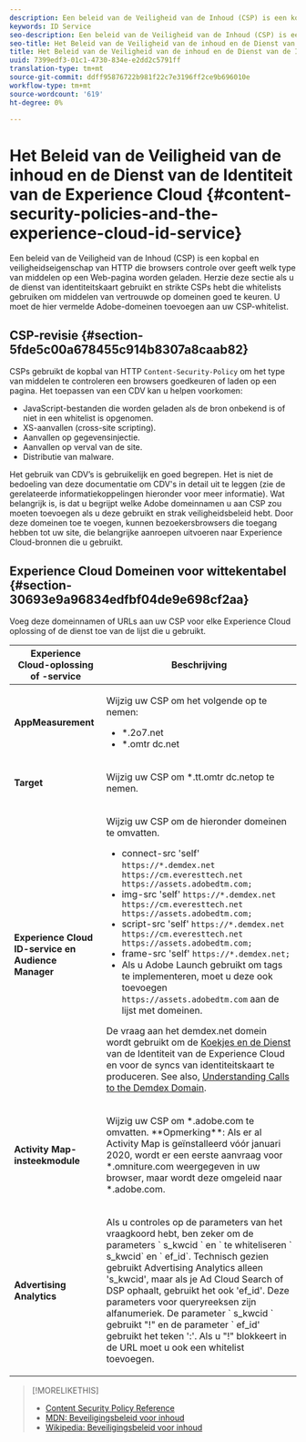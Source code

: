 ```yaml
---
description: Een beleid van de Veiligheid van de Inhoud (CSP) is een kopbal en veiligheidseigenschap van HTTP die browsers controle over geeft welk type van middelen op een Web-pagina worden geladen. Herzie deze sectie als u de dienst van identiteitskaart gebruikt en strikte CSPs hebt die whitelists gebruiken om middelen van vertrouwde op domeinen goed te keuren. U moet de hier vermelde Adobe-domeinen toevoegen aan uw CSP-whitelist.
keywords: ID Service
seo-description: Een beleid van de Veiligheid van de Inhoud (CSP) is een kopbal en veiligheidseigenschap van HTTP die browsers controle over geeft welk type van middelen op een Web-pagina worden geladen. Herzie deze sectie als u de dienst van identiteitskaart gebruikt en strikte CSPs hebt die whitelists gebruiken om middelen van vertrouwde op domeinen goed te keuren. U moet de hier vermelde Adobe-domeinen toevoegen aan uw CSP-whitelist.
seo-title: Het Beleid van de Veiligheid van de inhoud en de Dienst van de Identiteit van de Experience Cloud
title: Het Beleid van de Veiligheid van de inhoud en de Dienst van de Identiteit van de Experience Cloud
uuid: 7399edf3-01c1-4730-834e-e2dd2c5791ff
translation-type: tm+mt
source-git-commit: ddff95876722b981f22c7e3196ff2ce9b696010e
workflow-type: tm+mt
source-wordcount: '619'
ht-degree: 0%

---
```



# Het Beleid van de Veiligheid van de inhoud en de Dienst van de Identiteit van de Experience Cloud {#content-security-policies-and-the-experience-cloud-id-service}

Een beleid van de Veiligheid van de Inhoud (CSP) is een kopbal en veiligheidseigenschap van HTTP die browsers controle over geeft welk type van middelen op een Web-pagina worden geladen. Herzie deze sectie als u de dienst van identiteitskaart gebruikt en strikte CSPs hebt die whitelists gebruiken om middelen van vertrouwde op domeinen goed te keuren. U moet de hier vermelde Adobe-domeinen toevoegen aan uw CSP-whitelist.

## CSP-revisie {#section-5fde5c00a678455c914b8307a8caab82}

CSPs gebruikt de kopbal van HTTP `Content-Security-Policy` om het type van middelen te controleren een browsers goedkeuren of laden op een pagina. Het toepassen van een CDV kan u helpen voorkomen:

* JavaScript-bestanden die worden geladen als de bron onbekend is of niet in een whitelist is opgenomen.
* XS-aanvallen (cross-site scripting).
* Aanvallen op gegevensinjectie.
* Aanvallen op verval van de site.
* Distributie van malware.

Het gebruik van CDV’s is gebruikelijk en goed begrepen. Het is niet de bedoeling van deze documentatie om CDV&#39;s in detail uit te leggen (zie de gerelateerde informatiekoppelingen hieronder voor meer informatie). Wat belangrijk is, is dat u begrijpt welke Adobe domeinnamen u aan CSP zou moeten toevoegen als u deze gebruikt en strak veiligheidsbeleid hebt. Door deze domeinen toe te voegen, kunnen bezoekersbrowsers die toegang hebben tot uw site, die belangrijke aanroepen uitvoeren naar Experience Cloud-bronnen die u gebruikt.

## Experience Cloud Domeinen voor wittekentabel {#section-30693e9a96834edfbf04de9e698cf2aa}

Voeg deze domeinnamen of URLs aan uw CSP voor elke Experience Cloud oplossing of de dienst toe van de lijst die u gebruikt.

<table id="table_EC9FC999A62D4B7A830CE73B0AB9EF3C"> 
 <thead> 
  <tr> 
   <th colname="col1" class="entry"> Experience Cloud-oplossing of -service </th> 
   <th colname="col2" class="entry"> Beschrijving </th> 
  </tr> 
 </thead>
 <tbody> 
  <tr> 
   <td colname="col1"> <p> <b>AppMeasurement</b> </p> </td> 
   <td colname="col2"> <p>Wijzig uw CSP om het volgende op te nemen: </p> <p> 
     <ul id="ul_7522AE83A03A4115A84DF5B32D6DD79B"> 
      <li id="li_AB1EC161FB154BEDA1BEFE76C8A38A90"> <span class="codeph"> *.2o7.net</span> </li> 
      <li id="li_4B12A283716746949201528CD6AF529E"> <span class="codeph"> *.omtr dc.net</span> </li> 
     </ul> </p> </td> 
  </tr> 
  <tr> 
   <td colname="col1"> <p> <b>Target</b> </p> </td> 
   <td colname="col2"> <p>Wijzig uw CSP om <span class="codeph"> *.tt.omtr dc.net</span>op te nemen. </p> </td> 
  </tr> 
  <tr> 
   <td colname="col1"> <p> <b>Experience Cloud ID-service en Audience Manager</b> </p> </td> 
   <td colname="col2"> <p>Wijzig uw CSP om de hieronder domeinen te omvatten.</p> 
   <p><ul>
   <li>connect-src 'self' <code>https://*.demdex.net https://cm.everesttech.net https://assets.adobedtm.com;</code></li>
   <li>img-src 'self' <code>https://*.demdex.net https://cm.everesttech.net https://assets.adobedtm.com;</code></li>
   <li>script-src 'self' <code>https://*.demdex.net https://cm.everesttech.net https://assets.adobedtm.com;</code></li>
   <li>frame-src 'self' <code>https://*.demdex.net;</code></li>
   <li>Als u Adobe Launch gebruikt om tags te implementeren, moet u deze ook toevoegen <code>https://assets.adobedtm.com</code> aan de lijst met domeinen.</li></ul></p> <p>De vraag aan het <span class="codeph"> demdex.net</span> domein wordt gebruikt om de <a href="../introduction/cookies.md" format="dita" scope="local"> Koekjes en de Dienst</a> van de Identiteit van de Experience Cloud en voor de syncs van identiteitskaart te produceren. See also, <a href="https://docs.adobe.com/content/help/en/audience-manager/user-guide/reference/demdex-calls.html" format="https" scope="external"> Understanding Calls to the Demdex Domain</a>. </p> </td> </tr> 
 <tr>
 <td colname="col1"> <p> <b>Activity Map-insteekmodule</b> </p> </td> 
 <td colname="col2"> <p>Wijzig uw CSP om *.adobe.com te omvatten. **Opmerking**: Als er al Activity Map is geïnstalleerd vóór januari 2020, wordt er een eerste aanvraag voor *.omniture.com weergegeven in uw browser, maar wordt deze omgeleid naar *.adobe.com. </p></td> 
 </tr>
 <tr>
 <td colname="col1"> <p> <b>Advertising Analytics</b> </p> </td> 
 <td colname="col2"> <p>Als u controles op de parameters van het vraagkoord hebt, ben zeker om de parameters ` s_kwcid ` en ` te whiteliseren ` s_kwcid` en ` ef_id`. Technisch gezien gebruikt Advertising Analytics alleen 's_kwcid', maar als je Ad Cloud Search of DSP ophaalt, gebruikt het ook 'ef_id'. Deze parameters voor queryreeksen zijn alfanumeriek. De parameter ` s_kwcid ` gebruikt "!" en de parameter ` ef_id' gebruikt het teken ':'. Als u "!" blokkeert in de URL moet u ook een whitelist toevoegen.</p></td> 
 </tr>
 </tbody> 
</table>

>[!MORELIKETHIS]
>
>* [Content Security Policy Reference](https://content-security-policy.com/)
>* [MDN: Beveiligingsbeleid voor inhoud](https://developer.mozilla.org/en-US/docs/Web/HTTP/CSP)
>* [Wikipedia: Beveiligingsbeleid voor inhoud](https://en.wikipedia.org/wiki/Content_Security_Policy)

